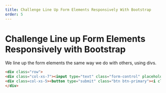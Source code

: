```yaml
---
title: Challenge Line Up Form Elements Responsively With Bootstrap
order: 5
---
```

# Challenge Line up Form Elements Responsively with Bootstrap

We line up the form elements the same way we do with others, using divs.

```html
<div class="row">
<div class="col-xs-7"><input type="text" class="form-control" placeholder="cat photo URL" required></div>
<div class=col-xs-5><button type="submit" class="btn btn-primary"><i class="fa fa-paper-plane"></i> Submit</button></div>
</div>
```

